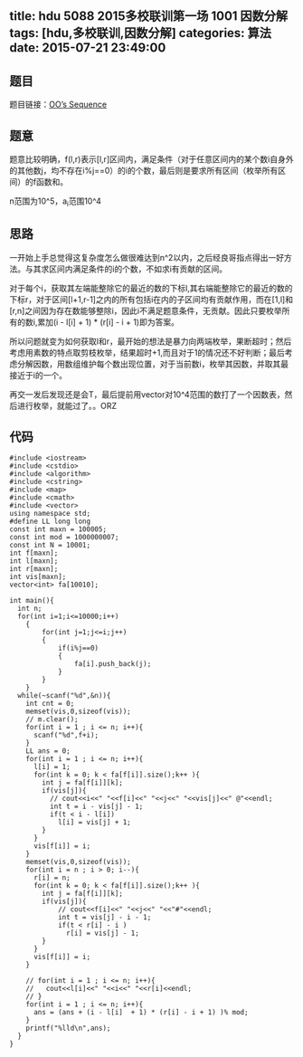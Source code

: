 title: hdu 5088 2015多校联训第一场 1001 因数分解
tags: [hdu,多校联训,因数分解]
categories: 算法
date: 2015-07-21 23:49:00
---

## 题目

题目链接：[OO’s Sequence](http://acm.hdu.edu.cn/showproblem.php?pid=5288)

## 题意

题意比较明确，f(l,r)表示[l,r]区间内，满足条件（对于任意区间内的某个数i自身外的其他数j，均不存在i%j==0）的i的个数，最后则是要求所有区间（枚举所有区间）的f函数和。
<!--more-->

n范围为10^5，a<sub>i</sub>范围10^4

## 思路

一开始上手总觉得这复杂度怎么做很难达到n^2以内，之后经良哥指点得出一好方法。与其求区间内满足条件的i的个数，不如求i有贡献的区间。

对于每个i，获取其左端能整除它的最近的数的下标l,其右端能整除它的最近的数的下标r，对于区间[l+1,r-1]之内的所有包括i在内的子区间均有贡献作用，而在[1,l]和[r,n]之间因为存在数能够整除i，因此i不满足题意条件，无贡献。因此只要枚举所有的数i,累加(i - l[i] + 1) * (r[i] - i + 1)即为答案。

所以问题就变为如何获取l和r，最开始的想法是暴力向两端枚举，果断超时；然后考虑用素数的特点取剪枝枚举，结果超时+1,而且对于1的情况还不好判断；最后考虑分解因数，用数组维护每个数出现位置，对于当前数i，枚举其因数，并取其最接近于i的一个。

再交一发后发现还是会T，最后提前用vector对10^4范围的数打了一个因数表，然后进行枚举，就能过了。。ORZ

## 代码

    #include <iostream>
    #include <cstdio>
    #include <algorithm>
    #include <cstring>
    #include <map>
    #include <cmath>
    #include <vector>
    using namespace std;
    #define LL long long
    const int maxn = 100005;
    const int mod = 1000000007;
    const int N = 10001;
    int f[maxn];
    int l[maxn];
    int r[maxn];
    int vis[maxn];
    vector<int> fa[10010]; 

    int main(){
      int n;
      for(int i=1;i<=10000;i++)  
        {  
            for(int j=1;j<=i;j++)  
            {  
                if(i%j==0)  
                {  
                    fa[i].push_back(j);   
                }   
            }   
        }   
      while(~scanf("%d",&n)){
        int cnt = 0;
        memset(vis,0,sizeof(vis));
        // m.clear();
        for(int i = 1 ; i <= n; i++){
          scanf("%d",f+i);
        }
        LL ans = 0;
        for(int i = 1 ; i <= n; i++){
          l[i] = 1;
          for(int k = 0; k < fa[f[i]].size();k++ ){
            int j = fa[f[i]][k];
            if(vis[j]){
              // cout<<i<<" "<<f[i]<<" "<<j<<" "<<vis[j]<<" @"<<endl;
              int t = i - vis[j] - 1;
              if(t < i - l[i])
                l[i] = vis[j] + 1;
            }    
          }   
          vis[f[i]] = i;
        }
        memset(vis,0,sizeof(vis));
        for(int i = n ; i > 0; i--){
          r[i] = n;
          for(int k = 0; k < fa[f[i]].size();k++ ){
            int j = fa[f[i]][k];
            if(vis[j]){
                // cout<<f[i]<<" "<<j<<" "<<"#"<<endl;
                int t = vis[j] - i - 1;
                if(t < r[i] - i )
                  r[i] = vis[j] - 1;
            }
          }
          vis[f[i]] = i;
        }

        // for(int i = 1 ; i <= n; i++){
        //   cout<<l[i]<<" "<<i<<" "<<r[i]<<endl;
        // }
        for(int i = 1 ; i <= n; i++){
          ans = (ans + (i - l[i]  + 1) * (r[i] - i + 1) )% mod;
        }    
        printf("%lld\n",ans);
      }
    }
    